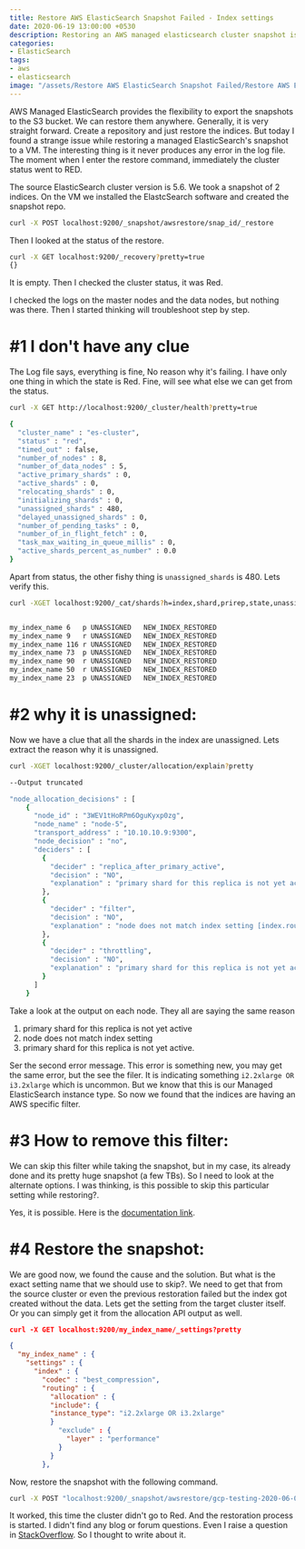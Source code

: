 ```yaml
---
title: Restore AWS ElasticSearch Snapshot Failed - Index settings
date: 2020-06-19 13:00:00 +0530
description: Restoring an AWS managed elasticsearch cluster snapshot is failed with node does not match index setting index.routing.allocation.include and the filter is instance_type i2.2xlarge OR i3.2xlarge. 
categories:
- ElasticSearch
tags:
- aws
- elasticsearch
image: "/assets/Restore AWS ElasticSearch Snapshot Failed/Restore AWS ElasticSearch Snapshot Failed - Index settings.jpg"
---
```

AWS Managed ElasticSearch provides the flexibility to export the snapshots to the S3 bucket. We can restore them anywhere. Generally, it is very straight forward. Create a repository and just restore the indices. But today I found a strange issue while restoring a managed ElasticSearch's snapshot to a VM. The interesting thing is it never produces any error in the log file. The moment when I enter the restore command, immediately the cluster status went to RED. 

The source ElasticSearch cluster version is 5.6. We took a snapshot of 2 indices. On the VM we installed the ElastcSearch software and created the snapshot repo.

```bash
curl -X POST localhost:9200/_snapshot/awsrestore/snap_id/_restore 
```
Then I looked at the status of the restore.

```bash
curl -X GET localhost:9200/_recovery?pretty=true
{}
```
It is empty. Then I checked the cluster status, it was Red.

I checked the logs on the master nodes and the data nodes, but nothing was there. Then I started thinking will troubleshoot step by step. 

# #1 I don't have any clue

The Log file says, everything is fine, No reason why it's failing. I have only one thing in which the state is Red. Fine, will see what else we can get from the status.
```bash
curl -X GET http://localhost:9200/_cluster/health?pretty=true

{
  "cluster_name" : "es-cluster",
  "status" : "red",
  "timed_out" : false,
  "number_of_nodes" : 8,
  "number_of_data_nodes" : 5,
  "active_primary_shards" : 0,
  "active_shards" : 0,
  "relocating_shards" : 0,
  "initializing_shards" : 0,
  "unassigned_shards" : 480,
  "delayed_unassigned_shards" : 0,
  "number_of_pending_tasks" : 0,
  "number_of_in_flight_fetch" : 0,
  "task_max_waiting_in_queue_millis" : 0,
  "active_shards_percent_as_number" : 0.0
}
```
Apart from status, the other fishy thing is `unassigned_shards` is 480. Lets verify this.

```bash
curl -XGET localhost:9200/_cat/shards?h=index,shard,prirep,state,unassigned.reason| grep UNASSIGNED


my_index_name 6   p UNASSIGNED   NEW_INDEX_RESTORED
my_index_name 9   r UNASSIGNED   NEW_INDEX_RESTORED
my_index_name 116 r UNASSIGNED   NEW_INDEX_RESTORED
my_index_name 73  p UNASSIGNED   NEW_INDEX_RESTORED
my_index_name 90  r UNASSIGNED   NEW_INDEX_RESTORED
my_index_name 50  r UNASSIGNED   NEW_INDEX_RESTORED
my_index_name 23  p UNASSIGNED   NEW_INDEX_RESTORED
```

# #2 why it is unassigned: 

Now we have a clue that all the shards in the index are unassigned. Lets extract the reason why it is unassigned. 
```bash
curl -XGET localhost:9200/_cluster/allocation/explain?pretty

--Output truncated

"node_allocation_decisions" : [
    {
      "node_id" : "3WEV1tHoRPm6OguKyxp0zg",
      "node_name" : "node-5",
      "transport_address" : "10.10.10.9:9300",
      "node_decision" : "no",
      "deciders" : [
        {
          "decider" : "replica_after_primary_active",
          "decision" : "NO",
          "explanation" : "primary shard for this replica is not yet active"
        },
        {
          "decider" : "filter",
          "decision" : "NO",
          "explanation" : "node does not match index setting [index.routing.allocation.include] filters [instance_type:\"i2.2xlarge OR i3.2xlarge\"]"
        },
        {
          "decider" : "throttling",
          "decision" : "NO",
          "explanation" : "primary shard for this replica is not yet active"
        }
      ]
    }
```

Take a look at the output on each node. They all are saying the same reason 
1. primary shard for this replica is not yet active
2. node does not match index setting
3. primary shard for this replica is not yet active.
 
Ser the second error message. This error is something new, you may get the same error, but the see the filer. It is indicating something `i2.2xlarge OR i3.2xlarge` which is uncommon. But we know that this is our Managed ElasticSearch instance type. So now we found that the indices are having an AWS specific filter. 

# #3 How to remove this filter:

We can skip this filter while taking the snapshot, but in my case, its already done and its pretty huge snapshot (a few TBs). So I need to look at the alternate options. I was thinking, is this possible to skip this particular setting while restoring?. 

Yes, it is possible. Here is the [documentation link](https://www.elastic.co/guide/en/elasticsearch/reference/current/snapshots-restore-snapshot.html#_changing_index_settings_during_restore). 

# #4 Restore the snapshot:

We are good now, we found the cause and the solution. But what is the exact setting name that we should use to skip?. 
We need to get that from the source cluster or even the previous restoration failed but the index got created without the data. Lets get the setting from the target cluster itself. Or you can simply get it from the allocation API output as well.

```json
curl -X GET localhost:9200/my_index_name/_settings?pretty

{
  "my_index_name" : {
    "settings" : {
      "index" : {
        "codec" : "best_compression",
        "routing" : {
          "allocation" : {
          "include": {
          "instance_type": "i2.2xlarge OR i3.2xlarge"
          }
            "exclude" : {
              "layer" : "performance"
            }
          }
        },
```
Now, restore the snapshot with the following command.
```bash
curl -X POST "localhost:9200/_snapshot/awsrestore/gcp-testing-2020-06-09/_restore?pretty" -H 'Content-Type: application/json' -d' {"ignore_index_settings": ["index.routing.allocation.include.instance_type"]}'
```
It worked, this time the cluster didn't go to Red. And the restoration process is started. I didn't find any blog or forum questions. Even I raise a question in [StackOverflow](https://stackoverflow.com/questions/62469731/aws-managed-elastic-search-restore-node-does-not-match-index-setting). So I thought to write about it.